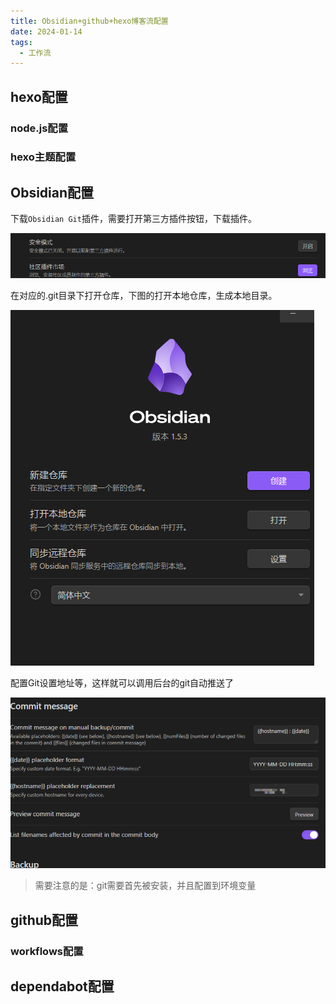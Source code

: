 ```yaml
---
title: Obsidian+github+hexo博客流配置
date: 2024-01-14
tags:
  - 工作流
---
```

## hexo配置
### node.js配置
### hexo主题配置
## Obsidian配置
下载`Obsidian Git`插件，需要打开第三方插件按钮，下载插件。

![](Obsidian+github+hexo博客流配置/自动提交生成博客_20240113.png)

在对应的.git目录下打开仓库，下图的打开本地仓库，生成本地目录。

![](Obsidian+github+hexo博客流配置/自动提交生成博客_20240113_1.png)

配置Git设置地址等，这样就可以调用后台的git自动推送了

![](Obsidian+github+hexo博客流配置/自动提交生成博客_20240113_2.png)

> 需要注意的是：git需要首先被安装，并且配置到环境变量
> 
## github配置
### workflows配置
## dependabot配置
